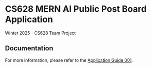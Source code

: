 # CS628 MERN AI Public Post Board Application
Winter 2025 - CS628 Team Project

## Documentation

For more information, please refer to the [Application Guide 001](app_guide_001.md).


